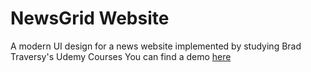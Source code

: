 # NewsGrid Website # 
A modern UI design for a news website implemented by studying Brad Traversy's Udemy Courses
You can find a demo [here](https://peppy-snickerdoodle-7f7213.netlify.app/)

